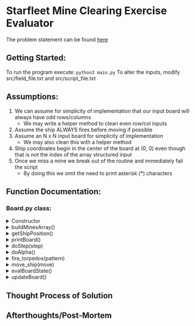 # Starfleet Mine Clearing Exercise Evaluator

The problem statement can be found [here](Problem.txt)

## Getting Started:
To run the program execute:
    `python3 main.py`
To alter the inputs, modify src/field_file.txt and src/script_file.txt
## Assumptions:
1. We can assume for simplicity of implementation that our input board will always have odd rows/columns
   - We may write a helper method to clean even row/col inputs
2. Assume the ship ALWAYS fires before moving if possible
3. Assume an N x N input board for simplicity of implementation
   - We may also clean this with a helper method
4. Ship coordinates begin in the center of the board at (0, 0) even though that is not the index of the array structured input
5. Once we miss a mine we break out of the routine and immediately fail the script
   - By doing this we omit the need to print asterisk (\*) characters


## Function Documentation:
### Board.py class:
<details>
  <summary>Constructor</summary>
   The constructor takes in an input start_board object which we create from a .txt file.
   The start_board object is a 2 d array

    ##### Intialized Variables
      - self.starting_board: Local storage of the starting board
      - self.mines: Given the starting board, we call the buildMinesArray() method to create a list of Mine objects
      - self.num_mines: A count of the mines list
      - self.ship: An object of type spaceship
      - self.ship_start_position: Simply a dict with (0,0) x-y coordinates we generate by calling getShipPosition()
      - self.current_board: We preserve board state here, initialized to a copy of starting_board
      - self.MOVES: A list of possible ship movements
      - self.PATTERNS: A list of possible firing patterns
      - self.ship_position: The ship's current position, initialized to getShipPosition() at (0,0)
      - self.z_position: The ship's depth in the cuboid, initialized to 0
      - self.move_count: The ship's movement count, initialized to 0
      - self.fire_count: The ship's fire count, initialized to 0      
</details>
<details>
  <summary>buildMinesArray()</summary>
  Builds the list of mines on the starting board, populates them with Mine objects to represent attributes of the mine
</details>
<details>
  <summary>getShipPosition()</summary>
  Returns the x, y coordinates of the ship
</details>
<details>
  <summary>printBoard()</summary>
  Prints the board as an ASCII representation
</details>
<details>
  <summary>doStep(step)</summary>
  Primary step action controller, given an input step list does the steps in the list
  Restricted by assumption 2
</details>
<details>
  <summary>doAlpha()</summary>
  Does firing pattern Alpha. The methods for Beta, Gamma, and Delta are nearly identical
</details>
<details>
  <summary>fire_torpedos(pattern)</summary>
  Implementation of the action of firing torpedos. Deprecates action to the proper firing pattern methods
</details>
<details>
  <summary>move_ship(move)</summary>
  Moves the position of the ship, deprecates movement to the ship's movement methods
</details>
<details>
  <summary>evalBoardState()</summary>
  Evaluates the board state and returns a PASS/FAIL string if those requirements are met
</details>
<details>
  <summary>updateBoard()</summary>
  Updates the visual representation of the board and associated board state
</details>

## Thought Process of Solution
## Afterthoughts/Post-Mortem
